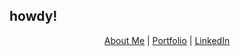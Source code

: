 ## howdy!
<p align="center">
  <a href="https://hahaffan.github.io" target="_blank">About Me</a> |
  <a href="https://hahaffan.github.io/portfolio/" target="_blank">Portfolio</a> |
  <a href="https://www.linkedin.com/in/hahaffan/" target="_blank">LinkedIn</a>
</p>
<!--
**hahaffan/hahaffan** is a ✨ _special_ ✨ repository because its `README.md` (this file) appears on your GitHub profile.


